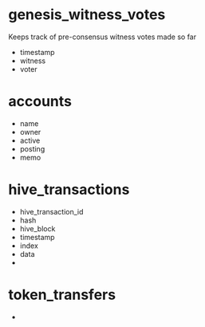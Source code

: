 # genesis_witness_votes

Keeps track of pre-consensus witness votes made so far

- timestamp
- witness
- voter

# accounts

- name
- owner
- active
- posting
- memo

# hive_transactions

- hive_transaction_id
- hash
- hive_block
- timestamp
- index
- data
- 

# token_transfers

- 